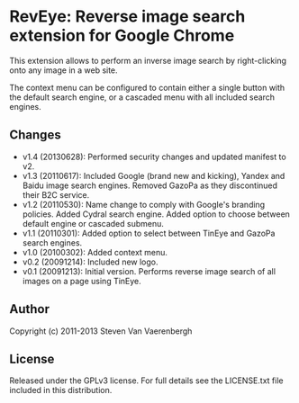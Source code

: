RevEye: Reverse image search extension for Google Chrome
========================================================

This extension allows to perform an inverse image search by right-clicking onto any image in a web site.

The context menu can be configured to contain either a single button with the default search engine, or a cascaded menu with all included search engines.


Changes
-------
- v1.4 (20130628): Performed security changes and updated manifest to v2.  
- v1.3 (20110617): Included Google (brand new and kicking), Yandex and Baidu image search engines. Removed GazoPa as they discontinued their B2C service.  
- v1.2 (20110530): Name change to comply with Google's branding policies. Added Cydral search engine. Added option to choose between default engine or cascaded submenu.  
- v1.1 (20110301): Added option to select between TinEye and GazoPa search engines.  
- v1.0 (20100302): Added context menu.  
- v0.2 (20091214): Included new logo.  
- v0.1 (20091213): Initial version. Performs reverse image search of all images on a page using TinEye.  


Author
------
Copyright (c) 2011-2013 Steven Van Vaerenbergh


License
-------
Released under the GPLv3 license. For full details see the LICENSE.txt file included in this distribution.
